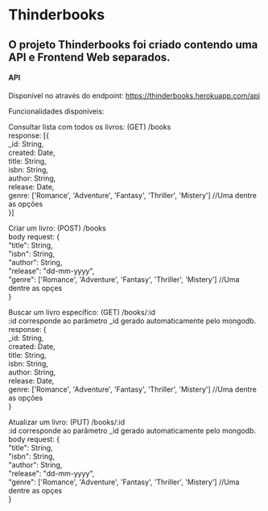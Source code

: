# Thinderbooks

## O projeto Thinderbooks foi criado contendo uma API e Frontend Web separados.

#### API
Disponível no através do endpoint: https://thinderbooks.herokuapp.com/api

Funcionalidades disponíveis: <br />

Consultar lista com todos os livros: (GET) /books <br />
response: [{ <br />
    _id: String, <br />
    created: Date, <br />
    title: String, <br />
    isbn: String, <br />
    author: String, <br />
    release: Date, <br />
    genre: ['Romance', 'Adventure', 'Fantasy', 'Thriller', 'Mistery'] //Uma dentre as opções <br />
}]


Criar um livro: (POST) /books <br />
body request: { <br />
    "title": String, <br />
    "isbn": String, <br />
    "author": String, <br />
    "release": "dd-mm-yyyy", <br />
    "genre": ['Romance', 'Adventure', 'Fantasy', 'Thriller', 'Mistery'] //Uma dentre as opçes <br />
}


Buscar um livro específico: (GET) /books/:id <br />
:id corresponde ao parâmetro _id gerado automaticamente pelo mongodb.
response: { <br />
    _id: String, <br />
    created: Date, <br /> 
    title: String, <br />
    isbn: String, <br />
    author: String, <br />
    release: Date, <br />
    genre: ['Romance', 'Adventure', 'Fantasy', 'Thriller', 'Mistery'] //Uma dentre as opções <br />
}

Atualizar um livro: (PUT) /books/:id <br />
:id corresponde ao parâmetro _id gerado automaticamente pelo mongodb. <br />
body request: { <br />
    "title": String, <br />
    "isbn": String, <br />
    "author": String, <br />
    "release": "dd-mm-yyyy", <br />
    "genre": ['Romance', 'Adventure', 'Fantasy', 'Thriller', 'Mistery'] //Uma dentre as opçes <br />
}
